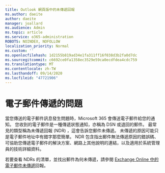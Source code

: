 ```yaml
---
title: Outlook 網頁版中的未傳遞回報
ms.author: daeite
author: daeite
manager: joallard
ms.audience: Admin
ms.topic: article
ms.service: o365-administration
ROBOTS: NOINDEX, NOFOLLOW
localization_priority: Normal
ms.custom: ''
ms.openlocfilehash: 1d2155b819ad34e1fa311ff16f038d3b2fa0d7dc
ms.sourcegitcommit: c6692ce0fa1358ec3529e59ca0ecdfdea4cdc759
ms.translationtype: MT
ms.contentlocale: zh-TW
ms.lasthandoff: 09/14/2020
ms.locfileid: "47721906"
---
```

# <a name="issues-with-email-delivery"></a>電子郵件傳遞的問題

當您傳送的電子郵件訊息發生問題時，Microsoft 365 會傳送電子郵件給您的通知。 您收到的電子郵件是一種傳遞狀態通知，亦稱為 DSN 或退回的郵件。 最常見的類型稱為未傳遞回報 (NDR) ，這會告訴您郵件未傳遞。 未傳遞的原因可能只是電子郵件地址中有錯字那麼簡單。 NDR 包含指出郵件無法傳遞原因的錯誤碼、可協助您傳遞電子郵件的解決方案、網路上其他說明的連結，以及適用於系統管理員的技術詳細資料。

若要查看 NDRs 的清單，並找出郵件為何未傳遞，請參閱 [Exchange Online 中的電子郵件未傳遞](https://docs.microsoft.com/exchange/mail-flow-best-practices/non-delivery-reports-in-exchange-online/non-delivery-reports-in-exchange-online)回報。